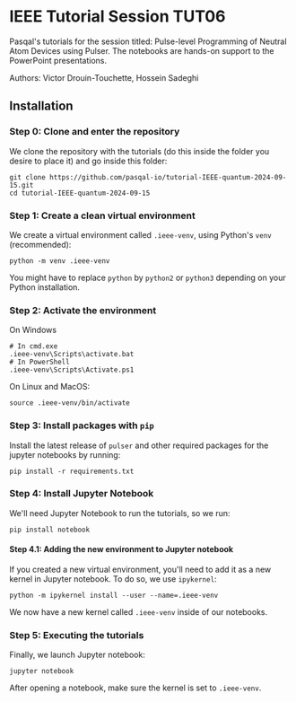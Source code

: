 # IEEE Tutorial Session TUT06

Pasqal's tutorials for the session titled: Pulse-level Programming of Neutral Atom Devices using Pulser. The notebooks are hands-on support to the PowerPoint presentations.

Authors: Victor Drouin-Touchette, Hossein Sadeghi

## Installation

### Step 0: Clone and enter the repository

We clone the repository with the tutorials (do this inside the folder you desire to place it) and go inside this folder:

```
git clone https://github.com/pasqal-io/tutorial-IEEE-quantum-2024-09-15.git
cd tutorial-IEEE-quantum-2024-09-15
```

### Step 1: Create a clean virtual environment


We create a virtual environment called `.ieee-venv`, using Python's `venv` (recommended):

```
python -m venv .ieee-venv
```

You might have to replace `python` by `python2` or `python3` depending on your Python installation.

### Step 2: Activate the environment

On Windows

```
# In cmd.exe
.ieee-venv\Scripts\activate.bat
# In PowerShell
.ieee-venv\Scripts\Activate.ps1
```
On Linux and MacOS:

```
source .ieee-venv/bin/activate
```

### Step 3: Install packages with `pip`

Install the latest release of `pulser` and other required packages for the jupyter notebooks by running:

```
pip install -r requirements.txt
```

### Step 4: Install Jupyter Notebook

We'll need Jupyter Notebook to run the tutorials, so we run:

```
pip install notebook
```

#### Step 4.1: Adding the new environment to Jupyter notebook

If you created a new virtual environment, you'll need to add it as a new kernel in Jupyter notebook. To do so, we use `ipykernel`:

```
python -m ipykernel install --user --name=.ieee-venv
```
We now have a new kernel called `.ieee-venv` inside of our notebooks.


### Step 5: Executing the tutorials

Finally, we launch Jupyter notebook:

```
jupyter notebook
```

After opening a notebook, make sure the kernel is set to `.ieee-venv`.